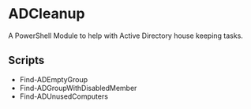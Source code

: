 <h1>ADCleanup</h1>
<p>A PowerShell Module to help with Active Directory house keeping tasks.</p>

<h2>Scripts</h2>

- Find-ADEmptyGroup</br>
- Find-ADGroupWithDisabledMember</br>
- Find-ADUnusedComputers
